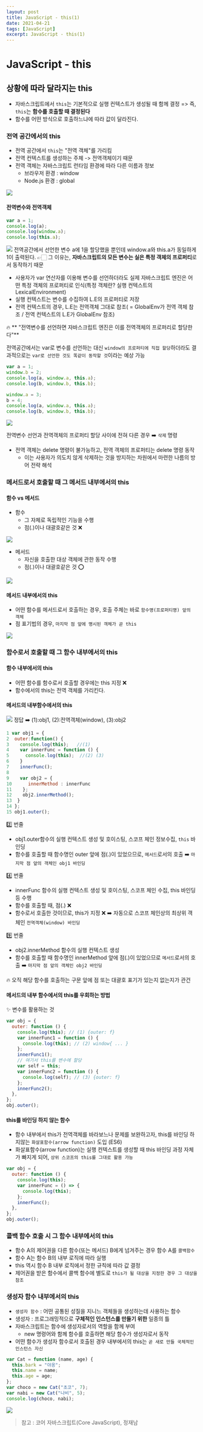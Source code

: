 ```yaml
---
layout: post
title: JavaScript - this(1)
date: 2021-04-21
tags: [JavaScript]
excerpt: JavaScript - this(1)
---
```


# JavaScript - this

## 상황에 따라 달라지는 this

- 자바스크립트에서 `this`는 기본적으로 실행 컨텍스트가 생성될 때 함께 결정
  => 즉, `this`는 **함수를 호출할 때 결정된다**
- 함수를 어떤 방식으로 호출하느냐에 따라 값이 달라진다.

### 전역 공간에서의 this

- 전역 공간에서 `this`는 "전역 객체"를 가리킴
- 전역 컨텍스트를 생성하는 주체 -> 전역객체이기 때문
- 전역 객체는 자바스크립트 런타임 환경에 따라 다른 이름과 정보
  - 브라우저 환경 : window
  - Node.js 환경 : global

![](https://images.velog.io/images/hyehye/post/1a2b4bd0-6c95-4215-ad3d-d16ce7121803/%E1%84%89%E1%85%B3%E1%84%8F%E1%85%B3%E1%84%85%E1%85%B5%E1%86%AB%E1%84%89%E1%85%A3%E1%86%BA%202021-04-22%20%E1%84%8B%E1%85%A9%E1%84%8C%E1%85%A5%E1%86%AB%201.55.12.png)

#### 전역변수와 전역객체

```js
var a = 1;
console.log(a);
console.log(window.a);
console.log(this.a);
```

![](https://images.velog.io/images/hyehye/post/a038fa79-1548-46ed-9a2b-542455c12367/%E1%84%89%E1%85%B3%E1%84%8F%E1%85%B3%E1%84%85%E1%85%B5%E1%86%AB%E1%84%89%E1%85%A3%E1%86%BA%202021-04-22%20%E1%84%8B%E1%85%A9%E1%84%8C%E1%85%A5%E1%86%AB%201.56.36.png)
전역공간에서 선언한 변수 a에 1을 할당했을 뿐인데 window.a와 this.a가 동일하게 1이 출력된다.
👉🏻 그 이유는, **자바스크립트의 모든 변수는 실은 특정 객체의 프로퍼티**로서 동작하기 때문

- 사용자가 var 연산자를 이용해 변수를 선언하더라도 실제 자바스크립트 엔진은 어떤 특정 객체의 프로퍼티로 인식(특정 객체란? 실행 컨텍스트의 LexicalEnvironment)
- 실행 컨텍스트는 변수를 수집하여 L.E의 프로퍼티로 저장
- 전역 컨텍스트의 경우, L.E는 전역객체 그대로 참조( = GlobalEnv가 전역 객체 참조 / 전역 컨텍스트의 L.E가 GlobalEnv 참조)

🔥 ** "전역변수를 선언하면 자바스크립트 엔진은 이를 전역객체의 프로퍼리로 할당한다"**

전역공간에서는 var로 변수를 선언하는 대신 `window의 프로퍼티에 직접 할당`하더라도 결과적으로는 `var로 선언한 것도 똑같이 동작할 것`이라는 예상 가능

```js
var a = 1;
window.b = 2;
console.log(a, window.a, this.a);
console.log(b, window.b, this.b);

window.a = 3;
b = 4;
console.log(a, window.a, this.a);
console.log(b, window.b, this.b);
```

![](https://images.velog.io/images/hyehye/post/38e73a8f-c26b-4fed-8af2-4bd6770405ed/%E1%84%89%E1%85%B3%E1%84%8F%E1%85%B3%E1%84%85%E1%85%B5%E1%86%AB%E1%84%89%E1%85%A3%E1%86%BA%202021-04-22%20%E1%84%8B%E1%85%A9%E1%84%8C%E1%85%A5%E1%86%AB%202.08.19.png)

전역변수 선언과 전역객체의 프로퍼티 할당 사이에 전혀 다른 경우 ➡️ `삭제` 명령

- 전역 객체는 delete 명령이 불가능하고, 전역 객체의 프로퍼티는 delete 명령 동작
  - 이는 사용자가 의도치 않게 삭제하는 것을 방지하는 차원에서 마련한 나름의 방어 전략 해석

### 메서드로서 호출할 때 그 메서드 내부에서의 this

#### 함수 vs 메서드

- 함수
  - 그 자체로 독립적인 기능을 수행
  - 점(.)이나 대괄호같은 것 ❌

![](https://images.velog.io/images/hyehye/post/0cbea99f-fab2-47f6-a7a5-f9a6bdac5fe3/%E1%84%89%E1%85%B3%E1%84%8F%E1%85%B3%E1%84%85%E1%85%B5%E1%86%AB%E1%84%89%E1%85%A3%E1%86%BA%202021-04-22%20%E1%84%8B%E1%85%A9%E1%84%8C%E1%85%A5%E1%86%AB%202.22.22.png)

- 메서드
  - 자신을 호출한 대상 객체에 관한 동작 수행
  - 점(.)이나 대괄호같은 것 ⭕️

![](https://images.velog.io/images/hyehye/post/0a70e382-aeb3-4c67-8227-ac6f2eb0430d/%E1%84%89%E1%85%B3%E1%84%8F%E1%85%B3%E1%84%85%E1%85%B5%E1%86%AB%E1%84%89%E1%85%A3%E1%86%BA%202021-04-22%20%E1%84%8B%E1%85%A9%E1%84%8C%E1%85%A5%E1%86%AB%202.26.44.png)

#### 메서드 내부에서의 this

- 어떤 함수를 메서드로서 호출하는 경우, 호출 주체는 바로 `함수명(프로퍼티명) 앞의 객체`
- 점 표기법의 경우, `마지막 점 앞에 명시된 객체가 곧 this`

![](https://images.velog.io/images/hyehye/post/03a92b06-204e-4126-9610-c5f5d0be3f90/%E1%84%89%E1%85%B3%E1%84%8F%E1%85%B3%E1%84%85%E1%85%B5%E1%86%AB%E1%84%89%E1%85%A3%E1%86%BA%202021-04-22%20%E1%84%8B%E1%85%A9%E1%84%8C%E1%85%A5%E1%86%AB%202.32.41.png)

### 함수로서 호출할 때 그 함수 내부에서의 this

#### 함수 내부에서의 this

- 어떤 함수를 함수로서 호출할 경우에는 this 지정 ❌
- 함수에서의 this는 전역 객체를 가리킨다.

#### 메서드의 내부함수에서의 this

![](https://images.velog.io/images/hyehye/post/2c4faa7a-5808-42db-add5-adfade10f0bf/%E1%84%89%E1%85%B3%E1%84%8F%E1%85%B3%E1%84%85%E1%85%B5%E1%86%AB%E1%84%89%E1%85%A3%E1%86%BA%202021-04-22%20%E1%84%8B%E1%85%A9%E1%84%8C%E1%85%A5%E1%86%AB%202.41.28.png)
정답 ➡️ (1):obj1, (2):전역객체(window), (3):obj2

```js
1 var obj1 = {
2  outer:function() {
3    console.log(this);   //(1)
4    var innerFunc = function () {
5      console.log(this);  //(2) (3)
6    }
7    innerFunc();
8
9    var obj2 = {
10      innerMethod : innerFunc
11    };
12    obj2.innerMethod();
13  }
14 };
15 obj1.outer();
```

2️⃣ 번줄

- obj1.outer함수의 실행 컨텍스트 생성 및 호이스팅, 스코프 체인 정보수집, `this` 바인딩
- 함수를 호출할 때 함수명인 outer 앞에 점(.)이 있었으므로, `메서드`로서의 호출 ➡️ `마지막 점 앞의 객체인 obj1 바인딩`

4️⃣ 번줄

- innerFunc 함수의 실행 컨텍스트 생성 및 호이스팅, 스코프 체인 수집, this 바인딩 등 수행
- 함수를 호출할 때, 점(.) ❌
- 함수로서 호출한 것이므로, this가 지정 ❌ ➡️ 자동으로 스코프 체인상의 최상위 객체인 `전역객체(window) 바인딩`

9️⃣ 번줄

- obj2.innerMethod 함수의 실행 컨텍스트 생성
- 함수를 호출할 때 함수명인 innerMethod 앞에 점(.)이 있었으므로 `메서드`로서의 호출 ➡️ `마지막 점 앞의 객체인 obj2 바인딩`

🔥 오직 해당 함수를 호출하는 구문 앞에 점 또는 대괄호 표기가 있는지 없는지가 관건

#### 메서드의 내부 함수에서의 this를 우회하는 방법

✨ 변수를 활용하는 것

```js
var obj = {
  outer: function () {
    console.log(this); // (1) {outer: f}
    var innerFunc1 = function () {
      console.log(this); // (2) window{ ... }
    };
    innerFunc1();
    // 여기서 this를 변수에 할당
    var self = this;
    var innerFunc2 = function () {
      console.log(self); // (3) {outer: f}
    };
    innerFunc2();
  },
};
obj.outer();
```

#### this를 바인딩 하지 않는 함수

- 함수 내부에서 this가 전역객체를 바라보느나 문제를 보완하고자, this를 바인딩 하지않는 `화살표함수(arrow function)` 도입 (ES6)
- 화살표함수(arrow function)는 실행 컨텍스트를 생성할 때 this 바인딩 과정 자체가 빠지게 되어, `상위 스코프의 this를 그대로 활용 가능`

```js
var obj = {
  outer: function () {
    console.log(this);
    var innerFunc = () => {
      console.log(this);
    };
    innerFunc();
  },
};
obj.outer();
```

### 콜백 함수 호출 시 그 함수 내부에서의 this

- 함수 A의 제어권을 다른 함수(또는 메서드) B에게 넘겨주는 경우 함수 A를 `콜백함수`
- 함수 A는 함수 B의 내부 로직에 따라 실행
- this 역시 함수 B 내부 로직에서 정한 규칙에 따라 값 결정
- 제어권을 받은 함수에서 콜백 함수에 별도로 `this가 될 대상을 지정한 경우 그 대상을 참조`

### 생성자 함수 내부에서의 this

- `생성자 함수` : 어떤 공통된 성질을 지니느 객체들을 생성하는데 사용하는 함수
- 생성자 : 프로그래밍적으로 **구체적인 인스턴스를 만들기 위한** 일종의 틀
- 자바스크립트는 함수에 생성자로서의 역할을 함께 부여
  - new 명령어와 함께 함수를 호출하면 해당 함수가 생성자로서 동작
- 어떤 함수가 생성자 함수로서 호출된 경우 내부에서의 this는 `곧 새로 만들 국체적인 인스턴스 자신`

```js
var Cat = function (name, age) {
  this.bark = "야옹";
  this.name = name;
  this.age = age;
};
var choco = new Cat("초코", 7);
var nabi = new Cat("나비", 5);
console.log(choco, nabi);
```

![](https://images.velog.io/images/hyehye/post/91651d69-18fd-4a52-b0a2-e8a9249a261a/%E1%84%89%E1%85%B3%E1%84%8F%E1%85%B3%E1%84%85%E1%85%B5%E1%86%AB%E1%84%89%E1%85%A3%E1%86%BA%202021-04-22%20%E1%84%8B%E1%85%A9%E1%84%8C%E1%85%A5%E1%86%AB%203.17.37.png)

> 참고 : 코어 자바스크립트(Core JavaScript), 정재남
